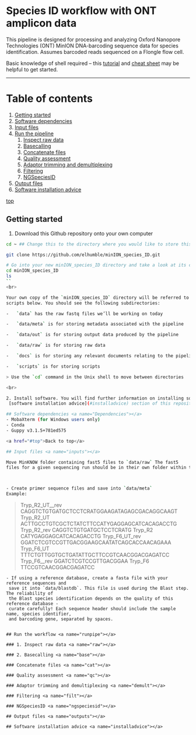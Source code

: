 # Species ID workflow with ONT amplicon data

This pipeline is designed for processing and analyzing Oxford Nanopore Technologies (ONT) 
MinION DNA-barcoding sequence data for species identification. 
Assumes barcoded reads sequenced on a Flongle flow cell. 

Basic knowledge of shell required –
this [tutorial](https://linuxconfig.org/bash-scripting-tutorial-for-beginners)
and [cheat sheet](https://bioinformaticsworkbook.org/Appendix/Unix/UnixCheatSheet.html#gsc.tab=0)
may be helpful to get started.

-------------
# Table of contents
1. [Getting started](#start)
2. [Software dependencies](#Dependencies)
3. [Input files](#inputs)
4. [Run the pipeline](#runpipe)
    1. [Inspect raw data](#raw)
    2. [Basecalling](#base)
    3. [Concatenate files](#cat)
    4. [Quality assessment](#qc)
    5. [Adaptor trimming and demultiplexing](#demult)
    6. [Filtering](#filt)
    7. [NGSpeciesID](#ngspeciesid)
5. [Output files](#outputs)
6. [Software installation advice](#installadvice)

[top](#top)

## Getting started <a name="start"></a>

1. Download this Github repository onto your own computer

``` bash
cd ~ ## Change this to the directory where you would like to store this GitHub repo

git clone https://github.com/elhumble/minION_species_ID.git

# Go into your new minION_species_ID directory and take a look at its contents
cd minION_species_ID
ls
``
<br>

Your own copy of the `minION_species_ID` directory will be referred to as `BASEDIR` in the
scripts below. You should see the following subdirectories:

-   `data` has the raw fastq files we’ll be working on today

-   `data/meta` is for storing metadata associated with the pipeline

-   `data/out` is for storing output data produced by the pipeline

-   `data/raw` is for storing raw data

-   `docs` is for storing any relevant documents relating to the pipeline e.g. publications

-   `scripts` is for storing scripts

> Use the `cd` command in the Unix shell to move between directories

<br>

2. Install software. You will find further information on installing software in the
 [software installation advice](#installadvice) section of this repository.

## Software dependencies <a name="Dependencies"></a>
- MobaXterm (for Windows users only)
- Conda
- Guppy v3.1.5+781ed575

<a href="#top">Back to top</a>

## Input files <a name="inputs"></a>

Move MinKNOW folder containing fast5 files to `data/raw` The fast5 
files for a given sequencing run should be in their own folder within the `data/raw` folder.



- Create primer sequence files and save into `data/meta`
Example:
```
>Tryp_R2_UT__rev
CAGGTCTGTGATGCTCCTCRATGGAAGATAGAGCGACAGGCAAGT
>Tryp_R2_UT
ACTTGCCTGTCGCTCTATCTTCCATYGAGGAGCATCACAGACCTG
>Tryp_R2_rev
CAGGTCTGTGATGCTCCTCRATG
>Tryp_R2
CATYGAGGAGCATCACAGACCTG
>Tryp_F6_UT_rev
GGATCTCGTCCGTTGACGGAAGCAATATCAGCACCAACAGAAA
>Tryp_F6_UT
TTTCTGTTGGTGCTGATATTGCTTCCGTCAACGGACGAGATCC
>Tryp_F6__rev
GGATCTCGTCCGTTGACGGAA
>Tryp_F6
TTCCGTCAACGGACGAGATCC
```
- If using a reference database, create a fasta file with your reference sequences and
 save it into `data/blastdb`. This file is used during the Blast step. The reliability of 
 the Blast species identification depends on the quality of this reference database - 
 curate carefully! Each sequence header should include the sample name, species identifier, 
 and barcoding gene, separated by spaces.


## Run the workflow <a name="runpipe"></a>

### 1. Inspect raw data <a name="raw"></a>

### 2. Basecalling <a name="base"></a>

### Concatenate files <a name="cat"></a>

### Quality assessment <a name="qc"></a>

### Adaptor trimming and demultiplexing <a name="demult"></a>

### Filtering <a name="filt"></a>

### NGSpeciesID <a name="ngspeciesid"></a>

## Output files <a name="outputs"></a>

## Software installation advice <a name="installadvice"></a>





